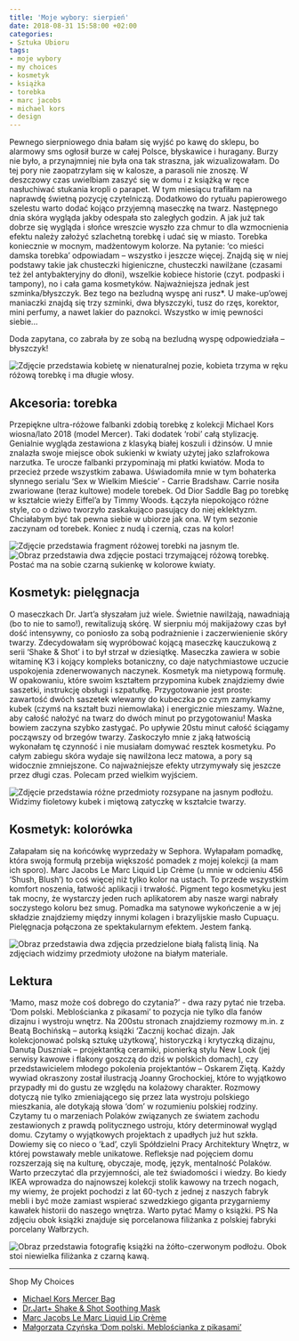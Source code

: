 ```yaml
---
title: 'Moje wybory: sierpień'
date: 2018-08-31 15:58:00 +02:00
categories:
- Sztuka Ubioru
tags:
- moje wybory
- my choices
- kosmetyk
- książka
- torebka
- marc jacobs
- michael kors
- design
---
```


<olela-narrative>
Pewnego sierpniowego dnia bałam się wyjść po kawę do sklepu, bo alarmowy sms ogłosił burze w całej Polsce, błyskawice i huragany. Burzy nie było, a przynajmniej nie była ona tak straszna, jak wizualizowałam. Do tej pory nie zaopatrzyłam się w kalosze, a parasoli nie znoszę. W deszczowy czas uwielbiam zaszyć się w domu i z książką w ręce nasłuchiwać stukania kropli o parapet. W tym miesiącu trafiłam na naprawdę świetną pozycję czytelniczą. Dodatkowo do rytuału papierowego szelestu warto dodać kojąco przyjemną maseczkę na twarz. Następnego dnia skóra wygląda jakby odespała sto zaległych godzin. A jak już tak dobrze się wygląda i słońce wreszcie wyszło zza chmur to dla wzmocnienia efektu należy założyć szlachetną torebkę i udać się w miasto. Torebka koniecznie w mocnym, madżentowym kolorze. Na pytanie: ‘co mieści damska torebka’ odpowiadam – wszystko i jeszcze więcej. Znajdą się w niej podstawy takie jak chusteczki higieniczne, chusteczki nawilżane (czasami też żel antybakteryjny do dłoni), wszelkie kobiece historie (czyt. podpaski i tampony), no i cała gama kosmetyków. Najważniejsza jednak jest szminka/błyszczyk. Bez tego na bezludną wyspę ani rusz*. U make-up’owej maniaczki znajdą się trzy szminki, dwa błyszczyki, tusz do rzęs, korektor, mini perfumy, a nawet lakier do paznokci. Wszystko w imię pewności siebie…


Doda zapytana, co zabrała by ze sobą na bezludną wyspę odpowiedziała – błyszczyk!
</olela-narrative>

![Zdjęcie przedstawia kobietę w nienaturalnej pozie, kobieta trzyma w ręku różową torebkę i ma długie włosy.](https://assets0.ello.co/uploads/asset/attachment/8162296/ello-optimized-e83008f2.jpg)

## Akcesoria: torebka

Przepiękne ultra-różowe falbanki zdobią torebkę z kolekcji Michael Kors wiosna/lato 2018 (model Mercer). Taki dodatek ‘robi’ całą stylizację. Genialnie wygląda zestawiona z klasyką białej koszuli i dżinsów. U mnie znalazła swoje miejsce obok sukienki w kwiaty użytej jako szlafrokowa narzutka. Te urocze falbanki przypominają mi płatki kwiatów. Moda to przecież przede wszystkim zabawa. Uświadomiła mnie w tym bohaterka słynnego serialu ‘Sex w Wielkim Mieście’ - Carrie Bradshaw. Carrie nosiła zwariowane (teraz kultowe) modele torebek. Od Dior Saddle Bag po torebkę w kształcie wieży Eiffel’a by Timmy Woods. Łączyła niepokojąco różne style, co o dziwo tworzyło zaskakująco pasujący do niej eklektyzm. Chciałabym być tak pewna siebie w ubiorze jak ona. W tym sezonie zaczynam od torebek. Koniec z nudą i czernią, czas na kolor!

![Zdjęcie przedstawia fragment różowej torebki na jasnym tle.](https://assets1.ello.co/uploads/asset/attachment/8162297/ello-optimized-b5668ad5.jpg)
![Obraz przedstawia dwa zdjęcie postaci trzymającej różową torebkę. Postać ma na sobie czarną sukienkę w kolorowe kwiaty.](https://assets1.ello.co/uploads/asset/attachment/8162298/ello-optimized-5a94380d.jpg)

## Kosmetyk: pielęgnacja

O maseczkach Dr. Jart’a słyszałam już wiele. Świetnie nawilżają, nawadniają (bo to nie to samo!), rewitalizują skórę. W sierpniu mój makijażowy czas był dość intensywny, co poniosło za sobą podrażnienie i zaczerwienienie skóry twarzy. Zdecydowałam się wypróbować kojącą maseczkę kauczukową z serii ‘Shake & Shot’ i to był strzał w dziesiątkę. Maseczka zawiera w sobie witaminę K3 i kojący kompleks botaniczny, co daje natychmiastowe uczucie uspokojenia zdenerwowanych naczynek. Kosmetyk ma nietypową formułę. W opakowaniu, które swoim kształtem przypomina kubek znajdziemy dwie saszetki, instrukcję obsługi i szpatułkę. Przygotowanie jest proste: zawartość dwóch saszetek wlewamy do kubeczka po czym zamykamy kubek (czymś na kształt buzi  niemowlaka) i energicznie mieszamy. Ważne, aby całość nałożyć na twarz do dwóch minut po przygotowaniu! Maska bowiem zaczyna szybko zastygać. Po upływie 20stu minut całość ściągamy począwszy od brzegów twarzy. Zaskoczyło mnie z jaką łatwością wykonałam tę czynność i nie musiałam domywać resztek kosmetyku. Po całym zabiegu skóra wydaje się nawilżona lecz matowa, a pory są widocznie zmniejszone. Co najważniejsze efekty utrzymywały się jeszcze przez długi czas. Polecam przed wielkim wyjściem.

![Zdjęcie przedstawia różne przedmioty rozsypane na jasnym podłożu. Widzimy fioletowy kubek i miętową zatyczkę w kształcie twarzy.](https://assets1.ello.co/uploads/asset/attachment/8162293/ello-optimized-b4497a45.jpg)

## Kosmetyk: kolorówka

Załapałam się na końcówkę wyprzedaży w Sephora. Wyłapałam pomadkę, która swoją formułą przebija większość pomadek z mojej kolekcji (a mam ich sporo). Marc Jacobs Le Marc Liquid Lip Crème (u mnie w odcieniu 456 ‘Shush, Blush’) to coś więcej niż tylko kolor na ustach. To przede wszystkim komfort noszenia, łatwość aplikacji i trwałość. Pigment tego kosmetyku jest tak mocny, że wystarczy jeden ruch aplikatorem aby nasze wargi nabrały soczystego koloru bez smug. Pomadka ma satynowe wykończenie a w jej składzie znajdziemy między innymi kolagen i brazylijskie masło Cupuaçu. Pielęgnacja połączona ze spektakularnym efektem. Jestem fanką.

![Obraz przedstawia dwa zdjęcia przedzielone białą falistą linią. Na zdjęciach widzimy przedmioty ułożone na białym materiale.](https://assets2.ello.co/uploads/asset/attachment/8162294/ello-optimized-aa3bdd2c.jpg)

## Lektura

‘Mamo, masz może coś dobrego do czytania?’ - dwa razy pytać nie trzeba. ‘Dom polski. Meblościanka z pikasami’ to pozycja nie tylko dla fanów dizajnu i wystroju wnętrz. Na 200stu stronach znajdziemy rozmowy m.in. z Beatą Bochińską – autorką książki ‘Zacznij kochać dizajn. Jak kolekcjonować polską sztukę użytkową’, historyczką i krytyczką dizajnu,  Danutą Duszniak – projektantką ceramiki, pionierką stylu New Look (jej serwisy kawowe i flakony goszczą do dziś w polskich domach), czy przedstawicielem młodego pokolenia projektantów – Oskarem Ziętą. Każdy wywiad okraszony został ilustracją Joanny Grochockiej, które to wyjątkowo przypadły mi do gustu ze względu na kolażowy charakter. Rozmowy dotyczą nie tylko zmieniającego się przez lata wystroju polskiego mieszkania, ale dotykają słowa ‘dom’ w rozumieniu polskiej rodziny. Czytamy tu o marzeniach Polaków związanych ze światem zachodu zestawionych z prawdą politycznego ustroju, który determinował wygląd domu. Czytamy o wyjątkowych projektach z upadłych już hut szkła. Dowiemy się co nieco o ‘Ład’, czyli Spółdzielni Pracy Architektury Wnętrz, w której powstawały meble unikatowe. Refleksje nad pojęciem domu rozszerzają się na kulturę, obyczaje, modę, język, mentalność Polaków. Warto przeczytać dla przyjemności, ale też świadomości i wiedzy. Bo kiedy IKEA wprowadza do najnowszej kolekcji stolik kawowy na trzech nogach, my wiemy, że projekt pochodzi z lat 60-tych z jednej z naszych fabryk mebli i być może zamiast wspierać szwedzkiego giganta przygarniemy kawałek historii do naszego wnętrza. Warto pytać Mamy o książki.
PS Na zdjęciu obok książki znajduje się porcelanowa filiżanka z polskiej fabryki porcelany Wałbrzych.

![Obraz przedstawia fotografię książki na żółto-czerwonym podłożu. Obok stoi niewielka filiżanka z czarną kawą.](https://assets2.ello.co/uploads/asset/attachment/8162295/ello-optimized-7d2e1106.jpg)

-------------

Shop My Choices

* [Michael Kors Mercer Bag](https://www.chiara.pl/pl/do-reki/14384-mercer.html)
* [Dr.Jart+ Shake & Shot Soothing Mask](http://www.sephora.pl/Pielegnacja-Twarzy/Maseczki/Maseczki-w-kremie/Shake-Shot-Kauczukowa-maska-kojaca/P3280013)
* [Marc Jacobs Le Marc Liquid Lip Crème](http://www.sephora.pl/Makijaz/Usta/Pomadki/Liquid-Le-Marc-Kremowa-pomadka-w-plynie/P2938017)
* [Małgorzata Czyńska ‘Dom polski. Meblościanka z pikasami’](https://www.empik.com/dom-polski-mebloscianka-z-pikasami-czynska-malgorzata,p1167782909,ksiazka-p?gclid=CjwKCAjwzqPcBRAnEiwAzKRgSz_eh4GDpgWRvvo3W3ujKiDs8zE5wGTwnyqmcjKUBYa7iTfZJiR5RxoC4mcQAvD_BwE&gclsrc=aw.ds)
